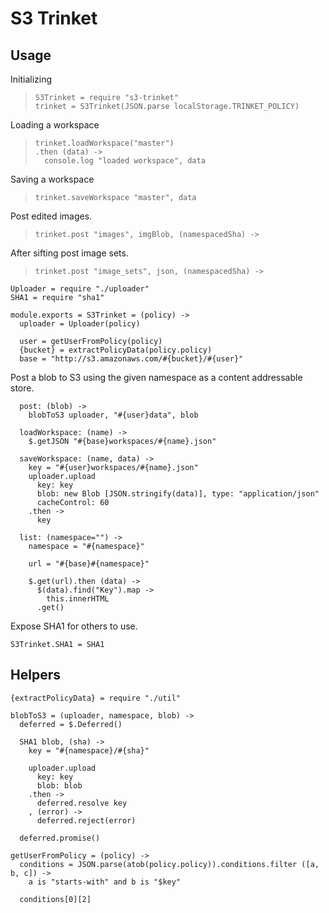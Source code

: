 S3 Trinket
==========

Usage
-----

Initializing

>     S3Trinket = require "s3-trinket"
>     trinket = S3Trinket(JSON.parse localStorage.TRINKET_POLICY)

Loading a workspace

>     trinket.loadWorkspace("master")
>     .then (data) ->
>       console.log "loaded workspace", data

Saving a workspace

>     trinket.saveWorkspace "master", data

Post edited images.

>     trinket.post "images", imgBlob, (namespacedSha) ->

After sifting post image sets.

>     trinket.post "image_sets", json, (namespacedSha) ->

    Uploader = require "./uploader"
    SHA1 = require "sha1"

    module.exports = S3Trinket = (policy) ->
      uploader = Uploader(policy)

      user = getUserFromPolicy(policy)
      {bucket} = extractPolicyData(policy.policy)
      base = "http://s3.amazonaws.com/#{bucket}/#{user}"

Post a blob to S3 using the given namespace as a content addressable store.

      post: (blob) ->
        blobToS3 uploader, "#{user}data", blob

      loadWorkspace: (name) ->
        $.getJSON "#{base}workspaces/#{name}.json"

      saveWorkspace: (name, data) ->
        key = "#{user}workspaces/#{name}.json"
        uploader.upload
          key: key
          blob: new Blob [JSON.stringify(data)], type: "application/json"
          cacheControl: 60
        .then ->
          key

      list: (namespace="") ->
        namespace = "#{namespace}"

        url = "#{base}#{namespace}"

        $.get(url).then (data) ->
          $(data).find("Key").map ->
            this.innerHTML
          .get()

Expose SHA1 for others to use.

    S3Trinket.SHA1 = SHA1

Helpers
-------

    {extractPolicyData} = require "./util"

    blobToS3 = (uploader, namespace, blob) ->
      deferred = $.Deferred()

      SHA1 blob, (sha) ->
        key = "#{namespace}/#{sha}"

        uploader.upload
          key: key
          blob: blob
        .then ->
          deferred.resolve key
        , (error) ->
          deferred.reject(error)

      deferred.promise()

    getUserFromPolicy = (policy) ->
      conditions = JSON.parse(atob(policy.policy)).conditions.filter ([a, b, c]) ->
        a is "starts-with" and b is "$key"

      conditions[0][2]

